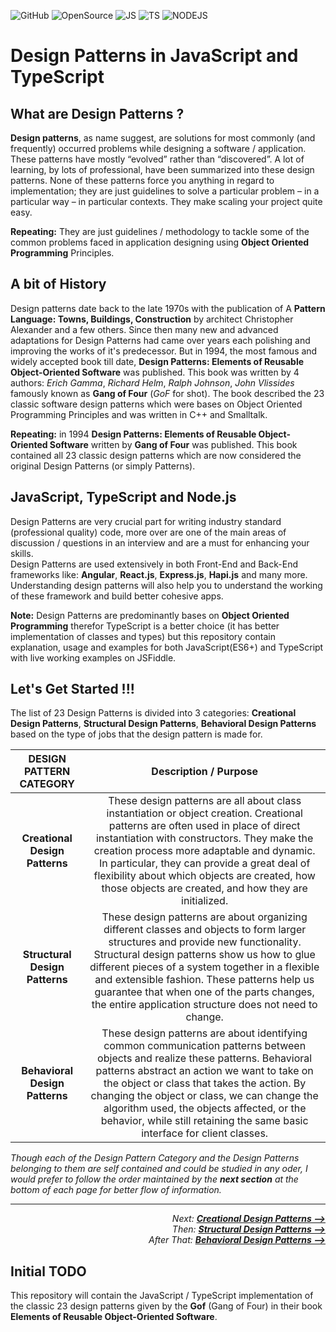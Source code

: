 ![GitHub](https://img.shields.io/github/license/Yash-Handa/Design-Patterns-in-JavaScript-and-TypeScript?style=for-the-badge)
![OpenSource](https://img.shields.io/badge/Open%20Source-000000?style=for-the-badge&logo=github)
![JS](https://img.shields.io/badge/Made%20For%20JS-FFD23C?style=for-the-badge&logo=javascript&logoColor=ffffff)
![TS](https://img.shields.io/badge/Made%20For%20TS-007ACC?style=for-the-badge&logo=typescript)
![NODEJS](https://img.shields.io/badge/Made%20For%20Node.js-339933?style=for-the-badge&logo=node.js&logoColor=white)

# Design Patterns in JavaScript and TypeScript

## What are Design Patterns ?

**Design patterns**, as name suggest, are solutions for most commonly (and frequently) occurred problems while designing a software / application. These patterns have mostly “evolved” rather than “discovered”. A lot of learning, by lots of professional, have been summarized into these design patterns. None of these patterns force you anything in regard to implementation; they are just guidelines to solve a particular problem – in a particular way – in particular contexts. They make scaling your project quite easy.

**Repeating:** They are just guidelines / methodology to tackle some of the common problems faced in application designing using **Object Oriented Programming** Principles.

## A bit of History

Design patterns date back to the late 1970s with the publication of A **Pattern Language: Towns, Buildings, Construction** by architect Christopher Alexander and a few others. Since then many new and advanced adaptations for Design Patterns had came over years each polishing and improving the works of it's predecessor. But in 1994, the most famous and widely accepted book till date, **Design Patterns: Elements of Reusable Object-Oriented Software** was published. This book was written by 4 authors: *Erich Gamma*, *Richard Helm*, *Ralph Johnson*, *John Vlissides* famously known as **Gang of Four** (*GoF* for shot). The book described the 23 classic software design patterns which were bases on Object Oriented Programming Principles and was written in C++ and Smalltalk.

**Repeating:** in 1994 **Design Patterns: Elements of Reusable Object-Oriented Software** written by **Gang of Four** was published. This book contained all 23 classic design patterns which are now considered the original Design Patterns (or simply Patterns).

## JavaScript, TypeScript and Node.js

Design Patterns are very crucial part for writing industry standard (professional quality) code, more over are one of the main areas of discussion / questions in an interview and are a must for enhancing your skills.  
Design Patterns are used extensively in both Front-End and Back-End frameworks like: **Angular**, **React.js**, **Express.js**, **Hapi.js** and many more. Understanding design patterns will also help you to understand the working of these framework and build better cohesive apps.

**Note:** Design Patterns are predominantly bases on **Object Oriented Programming** therefor TypeScript is a better choice (it has better implementation of classes and types) but this repository contain explanation, usage and examples for both JavaScript(ES6+) and TypeScript with live working examples on JSFiddle.

## Let's Get Started !!!

The list of 23 Design Patterns is divided into 3 categories: **Creational Design Patterns**, **Structural Design Patterns**, **Behavioral Design Patterns** based on the type of jobs that the design pattern is made for.

| **DESIGN PATTERN CATEGORY**    | **Description / Purpose** |
|:------------------------------:|:-------------------------:|
| **Creational Design Patterns** | These design patterns are all about class instantiation or object creation. Creational patterns are often used in place of direct instantiation with constructors. They make the creation process more adaptable and dynamic. In particular, they can provide a great deal of flexibility about which objects are created, how those objects are created, and how they are initialized.|
| **Structural Design Patterns** | These design patterns are about organizing different classes and objects to form larger structures and provide new functionality. Structural design patterns show us how to glue different pieces of a system together in a flexible and extensible fashion. These patterns help us guarantee that when one of the parts changes, the entire application structure does not need to change.|
| **Behavioral Design Patterns** | These design patterns are about identifying common communication patterns between objects and realize these patterns. Behavioral patterns abstract an action we want to take on the object or class that takes the action. By changing the object or class, we can change the algorithm used, the objects affected, or the behavior, while still retaining the same basic interface for client classes.|

*Though each of the Design Pattern Category and the Design Patterns belonging to them are self contained and could be studied in any oder, I would prefer to follow the order maintained by the **next section** at the bottom of each page for better flow of information.*

<hr>
<div>
  <span style="float: right"><i>Next: <a href="/Creational Design Patterns/README.md"><b>Creational Design Patterns --></b></a></i></span><br>
  <span style="float: right"><i>Then: <a href="/Structural Design Patterns/README.md"><b>Structural Design Patterns --></b></a></i></span><br>
  <span style="float: right"><i>After That: <a href="/Behavioral Design Patterns/README.md"><b>Behavioral Design Patterns --></b></a></i></span><br>
</div>

## Initial TODO

This repository will contain the JavaScript / TypeScript implementation of the classic 23 design patterns given by the **Gof** (Gang of Four) in their book **Elements of Reusable Object-Oriented Software**.
